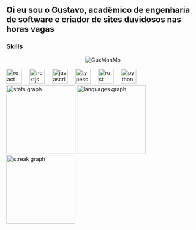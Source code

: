 <h2 align="left">Oi eu sou o Gustavo, acadêmico de engenharia de software e criador de sites duvidosos nas horas vagas</h2>

<h3 align="left">Skills</h3>
<p align="center"> <img src="https://komarev.com/ghpvc/?username=GusMonMo&label=Profile%20views&color=0cf574&style=flat" alt="GusMonMo" /> </p>
<div align="left">
  <img src="https://cdn.jsdelivr.net/gh/devicons/devicon/icons/react/react-original.svg" height="40" alt="react logo"  />
  <img width="12" />
  <img src="https://cdn.jsdelivr.net/gh/devicons/devicon/icons/nextjs/nextjs-original.svg" height="40" alt="nextjs logo"  />
  <img width="12" />
  <img src="https://cdn.jsdelivr.net/gh/devicons/devicon/icons/javascript/javascript-original.svg" height="40" alt="javascript logo"  />
  <img width="12" />
  <img src="https://cdn.jsdelivr.net/gh/devicons/devicon/icons/typescript/typescript-original.svg" height="40" alt="typescript logo"  />
  <img width="12" />
  <img src="https://cdn.jsdelivr.net/gh/devicons/devicon/icons/rust/rust-original.svg" height="40" alt="rust logo"  />
  <img width="12" />
  <img src="https://cdn.jsdelivr.net/gh/devicons/devicon/icons/python/python-original.svg" height="40" alt="python logo"  />
</div>

<div align="left">
  <img src="https://github-readme-stats.vercel.app/api?username=GusMonMo&hide_title=false&hide_rank=false&show_icons=true&include_all_commits=true&count_private=true&disable_animations=false&theme=blue-green&locale=en&hide_border=false&order=1&custom_title=Stats" height="180" alt="stats graph" />
  <img src="https://github-readme-stats.vercel.app/api/top-langs?username=GusMonMo&locale=en&hide_title=true&layout=compact&card_width=320&langs_count=6&theme=blue-green&hide_border=false&order=2" height="180" alt="languages graph" /> <br>
  <img src="https://streak-stats.demolab.com?user=GusMonMo&locale=en&mode=daily&theme=blue-green&hide_border=false&border_radius=0&order=3" height="180" alt="streak graph"  />
</div>
